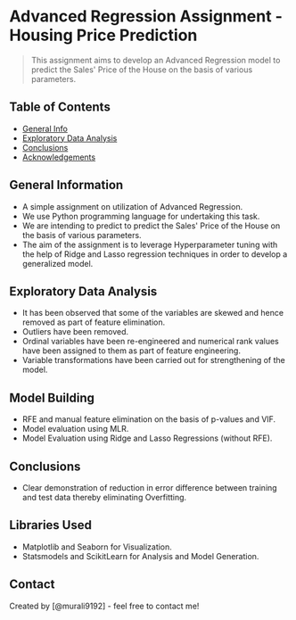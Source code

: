 # Advanced Regression Assignment - Housing Price Prediction
> This assignment aims to develop an Advanced Regression model to predict the Sales' Price of the House on the basis of various parameters.


## Table of Contents
* [General Info](#general-information)
* [Exploratory Data Analysis](#exploratory-data-analysis)
* [Conclusions](#conclusions)
* [Acknowledgements](#acknowledgements)



## General Information
- A simple assignment on utilization of Advanced Regression.
- We use Python programming language for undertaking this task.
- We are intending to predict to predict the Sales' Price of the House on the basis of various parameters.
- The aim of the assignment is to leverage Hyperparameter tuning with the help of Ridge and Lasso regression techniques in order to develop a generalized model.



## Exploratory Data Analysis

- It has been observed that some of the variables are skewed and hence removed as part of feature elimination.
- Outliers have been removed.
- Ordinal variables have been re-engineered and numerical rank values have been assigned to them as part of feature engineering.
- Variable transformations have been carried out for strengthening of the model.


## Model Building

- RFE and manual feature elimination on the basis of p-values and VIF.
- Model evaluation using MLR.
- Model Evaluation using Ridge and Lasso Regressions (without RFE).


## Conclusions
- Clear demonstration of reduction in error difference between training and test data thereby eliminating Overfitting.





## Libraries Used
- Matplotlib and Seaborn for Visualization.
- Statsmodels and ScikitLearn for Analysis and Model Generation.


## Contact
Created by [@murali9192] - feel free to contact me!

